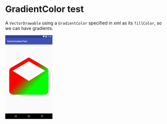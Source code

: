 # GradientColor test

A `VectorDrawable` using a `GradientColor` specified in xml as its `fillColor`, so we can have gradients.

<img src="image.png" width="30%" />